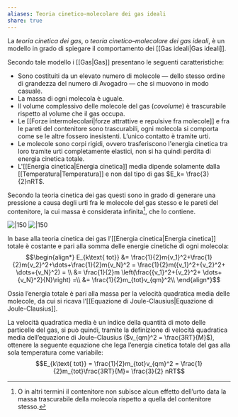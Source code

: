 ```yaml
---
aliases: Teoria cinetico-molecolare dei gas ideali
share: true
---
```

La *teoria cinetica dei gas*, o *teoria cinetico–molecolare dei gas ideali*, è un modello in grado di spiegare il comportamento dei [[Gas ideali|Gas ideali]].

Secondo tale modello i [[Gas|Gas]] presentano le seguenti caratteristiche:
- Sono costituiti da un elevato numero di molecole — dello stesso ordine di grandezza del numero di Avogadro — che si muovono in modo casuale.
- La massa di ogni molecola è uguale.
- Il volume complessivo delle molecole del gas (*covolume*) è trascurabile rispetto al volume che il gas occupa.
- Le [[Forze intermolecolari|forze attrattive e repulsive fra molecole]] e fra le pareti del contenitore sono trascurabili, ogni molecola si comporta come se le altre fossero inesistenti. L’unico contatto è tramite urti.
- Le molecole sono corpi rigidi, ovvero trasferiscono l'energia cinetica tra loro tramite urti completamente elastici, non si ha quindi perdita di energia cinetica totale.
- L'[[Energia cinetica|Energia cinetica]] media dipende solamente dalla [[Temperatura|Temperatura]] e non dal tipo di gas $E_k= \frac{3}{2}nRT$.

Secondo la teoria cinetica dei gas questi sono in grado di generare una pressione a causa degli urti fra le molecole del gas stesso e le pareti del contenitore, la cui massa è considerata infinita[^1], che lo contiene.

![|150](d48288894edb895f9bbfa5f4786d6a49_MD5%201.jpg)
![|150](5d42f162a20ad71be3bb50acc58636fd_MD5%201.png)

[^1]: O in altri termini il contenitore non subisce alcun effetto dell’urto data la massa trascurabile della molecola rispetto a quella del contenitore stesso.

In base alla teoria cinetica dei gas l’[[Energia cinetica|Energia cinetica]] totale è costante e pari alla somma delle energie cinetiche di ogni molecola:
$$\begin{align*}
E_{k\text{ tot}} &= \frac{1}{2}m{v_1}^2+\frac{1}{2}m{v_2}^2+\dots+\frac{1}{2}m{v_N}^2 = \frac{1}{2}m({v_1}^2+{v_2}^2+ \dots+{v_N}^2) = \\
&= \frac{1}{2}m  \left(\frac{{v_1}^2+{v_2}^2+ \dots+{v_N}^2}{N}\right) =\\
&= \frac{1}{2}m_{tot}v_{qm}^2\\
\end{align*}$$

Ossia l’energia totale è pari alla massa per la velocità quadratica media delle molecole, da cui si ricava l’[[Equazione di Joule-Clausius|Equazione di Joule-Clausius]].

La velocità quadratica media è un indice della quantità di moto delle particelle del gas, si può quindi, tramite la definizione di velocità quadratica media dell’equazione di Joule–Clausius ($v_{qm}^2 = \frac{3RT}{M}$), ottenere la seguente equazione che lega l’energia cinetica totale del gas alla sola temperatura come variabile:
$$E_{k\text{ tot}} = \frac{1}{2}m_{tot}v_{qm}^2 = \frac{1}{2}m_{tot}\frac{3RT}{M}= \frac{3}{2} nRT$$